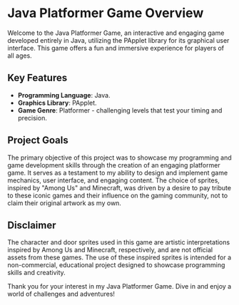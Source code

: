 # Java Platformer Game Overview

Welcome to the Java Platformer Game, an interactive and engaging game developed entirely in Java, utilizing the PApplet library for its graphical user interface. This game offers a fun and immersive experience for players of all ages.

## Key Features

- **Programming Language**: Java.
- **Graphics Library**: PApplet.
- **Game Genre**: Platformer - challenging levels that test your timing and precision.

## Project Goals

The primary objective of this project was to showcase my programming and game development skills through the creation of an engaging platformer game. It serves as a testament to my ability to design and implement game mechanics, user interface, and engaging content. The choice of sprites, inspired by "Among Us" and Minecraft, was driven by a desire to pay tribute to these iconic games and their influence on the gaming community, not to claim their original artwork as my own.

## Disclaimer

The character and door sprites used in this game are artistic interpretations inspired by Among Us and Minecraft, respectively, and are not official assets from these games. The use of these inspired sprites is intended for a non-commercial, educational project designed to showcase programming skills and creativity.

Thank you for your interest in my Java Platformer Game. Dive in and enjoy a world of challenges and adventures!
